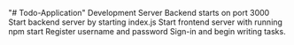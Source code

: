 "# Todo-Application" 
Development Server Backend starts on port 3000
Start backend server by starting index.js
Start frontend server with running npm start
Register username and password
Sign-in and begin writing tasks.
